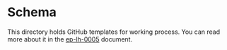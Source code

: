 # Schema

This directory holds GitHub templates for working process. You can read more about it
in the [ep-lh-0005](https://github.com/repometric/ep/blob/master/ep/lh/ep-lh-0005.md) document.
